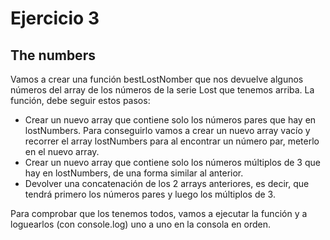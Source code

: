 # Ejercicio 3

## The numbers

Vamos a crear una función bestLostNomber que nos devuelve algunos números del array de los números de la serie Lost que tenemos arriba. La función, debe seguir estos pasos:

- Crear un nuevo array que contiene solo los números pares que hay en lostNumbers. Para conseguirlo vamos a crear un nuevo array vacío y recorrer el array lostNumbers para al encontrar un número par, meterlo en el nuevo array.
- Crear un nuevo array que contiene solo los números múltiplos de 3 que hay en lostNumbers, de una forma similar al anterior.
- Devolver una concatenación de los 2 arrays anteriores, es decir, que tendrá primero los números pares y luego los múltiplos de 3.

Para comprobar que los tenemos todos, vamos a ejecutar la función y a loguearlos (con console.log) uno a uno en la consola en orden.
